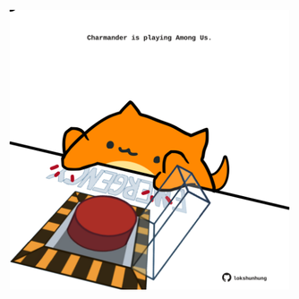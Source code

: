 <!-- built at 21/05/2021, 02:03:34 UTC -->
<p align="center">
  <img width="500" height="500" src="./ReadmeImage.svg">
</p>
